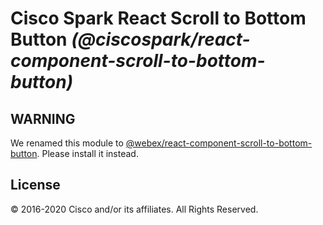 # Cisco Spark React Scroll to Bottom Button _(@ciscospark/react-component-scroll-to-bottom-button)_

## WARNING

We renamed this module to [@webex/react-component-scroll-to-bottom-button](https://www.npmjs.com/package/@webex/react-component-scroll-to-bottom-button). Please install it instead.

## License

© 2016-2020 Cisco and/or its affiliates. All Rights Reserved.
